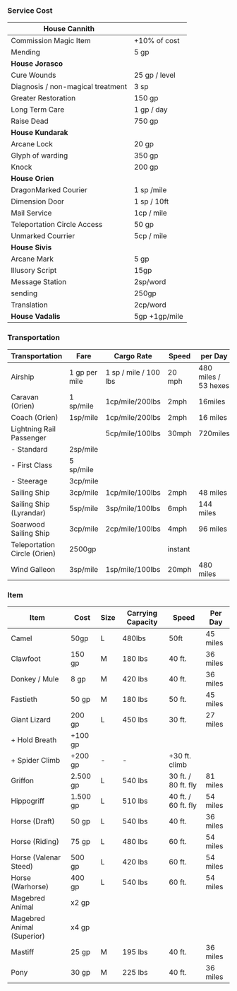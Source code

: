 ### Service Cost

| House Cannith |  |
|---|---|
| Commission Magic Item | +10% of cost |
|Mending | 5 gp |
| **House Jorasco** |  |
|Cure Wounds | 25 gp / level|
|Diagnosis / non-magical treatment | 3 sp |
|Greater Restoration | 150 gp |
|Long Term Care | 1 gp / day |
|Raise Dead | 750 gp |
| **House Kundarak** |  |
|Arcane Lock | 20 gp |
|Glyph of warding | 350 gp |
|Knock | 200 gp |
| **House Orien** | |
|DragonMarked Courier | 1 sp /mile |
|Dimension Door | 1 sp / 10ft |
|Mail Service | 1cp / mile |
|Teleportation Circle Access | 50 gp |
|Unmarked Courrier | 5cp / mile |
|**House Sivis** |  |
|Arcane Mark | 5 gp |
|Illusory Script | 15gp |
|Message Station|2sp/word|
|sending|250gp|
|Translation|2cp/word|
|**House Vadalis** |5gp +1gp/mile |








### Transportation
|Transportation|Fare|Cargo Rate| Speed|per Day|
|---|---|---|---|---|
|Airship|1 gp per mile|1 sp / mile / 100 lbs|20 mph|480 miles / 53 hexes
|Caravan (Orien)|1 sp/mile|1cp/mile/200lbs|2mph|16miles
|Coach (Orien)|1sp/mile|1cp/mile/200lbs|2mph|16 miles
|Lightning Rail Passenger||5cp/mile/100lbs|30mph|720miles
|- Standard|2sp/mile|||
|- First Class|5 sp/mile|||
|- Steerage|3cp/mile|||
|Sailing Ship|3cp/mile|1cp/mile/100lbs|2mph|48 miles
|Sailing Ship (Lyrandar)|5sp/mile|3sp/mile/100lbs|6mph|144 miles
|Soarwood Sailing Ship|3cp/mile|2cp/mile/100lbs|4mph|96 miles
|Teleportation Circle (Orien)|2500gp||instant|
|Wind Galleon|3sp/mile|1sp/mile/100lbs|20mph|480 miles

### Item
|Item|Cost|Size|Carrying Capacity|Speed|Per Day|
|---|---|---|---|---|---|
|Camel|50gp|L|480lbs|50ft|45 miles|
|Clawfoot|150 gp|M|180 lbs|40 ft.|36 miles|
|Donkey / Mule|8 gp|M|420 lbs|40 ft.|36 miles|
|Fastieth|50 gp|M|180 lbs|50 ft.|45 miles|
|Giant Lizard|200 gp|L|450 lbs|30 ft.|27 miles|
|+ Hold Breath|+100 gp|
|+ Spider Climb|+200 gp|-|-|+30 ft. climb|
|Griffon|2.500 gp|L|540 lbs|30 ft. / 80 ft. fly|81 miles|
|Hippogriff|1.500 gp|L|510 lbs|40 ft. / 60 ft. fly|54 miles|
|Horse (Draft)|50 gp|L|540 lbs|40 ft.|36 miles|
|Horse (Riding)|75 gp|L|480 lbs|60 ft.|54 miles|
|Horse (Valenar Steed)|500 gp|L|420 lbs|60 ft.|54 miles|
|Horse (Warhorse)|400 gp|L|540 lbs|60 ft.|54 miles|
|Magebred Animal|x2 gp|
|Magebred Animal (Superior)|x4 gp|
|Mastiff|25 gp|M|195 lbs|40 ft.|36 miles|
|Pony|30 gp|M|225 lbs|40 ft.|36 miles|

